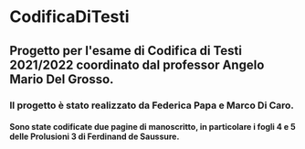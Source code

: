 # CodificaDiTesti
## Progetto per l'esame di Codifica di Testi 2021/2022 coordinato dal professor Angelo Mario Del Grosso.
### Il progetto è stato realizzato da Federica Papa e Marco Di Caro.
#### Sono state codificate due pagine di manoscritto, in particolare i fogli 4 e 5 delle Prolusioni 3 di Ferdinand de Saussure. 
